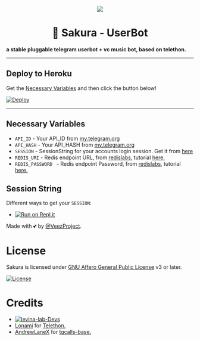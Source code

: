 <p align="center">
  <img src="./resources/extras/logo_readme.jpg">
</p>
<h1 align="center">
  <b>🌸 Sakura - UserBot</b>
</h1>

<b>a stable pluggable telegram userbot + vc music bot, based on telethon.</b>

----

## Deploy to Heroku
Get the [Necessary Variables](#Necessary-Variables) and then click the button below!  

[![Deploy](https://www.herokucdn.com/deploy/button.svg)](https://heroku.com/deploy?template=https://github.com/levina-lab/SakuraUserbot/tree/main)

----

## Necessary Variables
- `API_ID` - Your API_ID from [my.telegram.org](https://my.telegram.org/)
- `API_HASH` - Your API_HASH from [my.telegram.org](https://my.telegram.org/)
- `SESSION` - SessionString for your accounts login session. Get it from [here](#Session-String)
- `REDIS_URI` - Redis endpoint URL, from [redislabs](http://redislabs.com/), tutorial [here.](./resources/extras/redistut.md)
- `REDIS_PASSWORD ` - Redis endpoint Password, from [redislabs](http://redislabs.com/), tutorial [here.](./resources/extras/redistut.md)

## Session String
Different ways to get your `SESSION`:
* [![Run on Repl.it](https://replit.com/badge/github/levina-lab/SakuraUserbot)](https://replit.com/@levinalab/StringSession#main.py)

Made with 💕 by [@VeezProject](https://t.me/levinachannel). <br />

# License
Sakura is licensed under [GNU Affero General Public License](https://www.gnu.org/licenses/agpl-3.0.en.html) v3 or later.

[![License](https://www.gnu.org/graphics/agplv3-155x51.png)](LICENSE)

# Credits
* [![levina-lab-Devs](https://img.shields.io/static/v1?label=levina-lab&message=devs&color=critical)](https://t.me/dlwrml)
* [Lonami](https://github.com/LonamiWebs/) for [Telethon.](https://github.com/LonamiWebs/Telethon)
* [AndrewLaneX](https://github.com/AndrewLaneX) for [tgcalls-base.](http://github.com/tgcallsjs/tgcalls)

